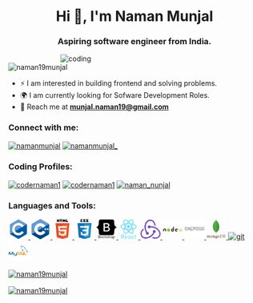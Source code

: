 
<!--
**Naman19Munjal/Naman19Munjal** is a ✨ _special_ ✨ repository because its `README.md` (this file) appears on your GitHub profile.

Here are some ideas to get you started:

- 🔭 I’m currently working on ...
- 🌱 I’m currently learning ...
- 👯 I’m looking to collaborate on ...
- 🤔 I’m looking for help with ...
- 💬 Ask me about ...
- 📫 How to reach me: ...
- 😄 Pronouns: ...
- ⚡ Fun fact: ...
-->

<h1 align="center">Hi 👋, I'm Naman Munjal</h1>
<h3 align="center">Aspiring software engineer from India.</h3>
<img align='right' alt='coding' width="400" src="https://user-images.githubusercontent.com/55389276/140866485-8fb1c876-9a8f-4d6a-98dc-08c4981eaf70.gif">

<p align="left"> <img src="https://komarev.com/ghpvc/?username=naman19munjal&label=Profile%20views&color=0e75b6&style=flat" alt="naman19munjal" /> </p>

- :zap: I am interested in building frontend and solving problems.
- :earth_africa: I am currently looking for Sofware Development Roles.<br>
- 📧 Reach me at **munjal.naman19@gmail.com** <br>


<h3 align="left">Connect with me:</h3>
<p align="left">
<a href="https://www.linkedin.com/in/namanmunjal/" target="blank"><img align="center" src="https://cdn.jsdelivr.net/npm/simple-icons@3.0.1/icons/linkedin.svg" alt="namanmunjal" height="30" width="40" /></a>
<a href="https://instagram.com/namanmunjal_?igshid=ZDdkNTZiNTM=" target="blank"><img align="center" src="https://cdn.jsdelivr.net/npm/simple-icons@3.0.1/icons/instagram.svg" alt="namanmunjal_" height="30" width="40" /></a>
</p>

<h3 align="left">Coding Profiles:</h3>
<p align="left">
<a href="https://www.codechef.com/users/codernaman1" target="blank"><img align="center" src="https://cdn.jsdelivr.net/npm/simple-icons@3.1.0/icons/codechef.svg" alt="codernaman1" height="30" width="40" /></a>
<a href="https://codeforces.com/profile/codernaman1" target="blank"><img align="center" src="https://raw.githubusercontent.com/rahuldkjain/github-profile-readme-generator/master/src/images/icons/Social/codeforces.svg" alt="codernaman1" height="30" width="40" /></a>
<a href="https://www.leetcode.com/naman_nunjal" target="blank"><img align="center" src="https://raw.githubusercontent.com/rahuldkjain/github-profile-readme-generator/master/src/images/icons/Social/leet-code.svg" alt="naman_nunjal" height="30" width="40" /></a>
</p>

<h3 align="left">Languages and Tools:</h3>
<p align="left"> <a href="https://getbootstrap.com" target="_blank" rel="noreferrer"> <img src="https://raw.githubusercontent.com/devicons/devicon/master/icons/c/c-original.svg" alt="c" width="40" height="40"/> </a> <a href="https://www.w3schools.com/cpp/" target="_blank" rel="noreferrer"> <img src="https://raw.githubusercontent.com/devicons/devicon/master/icons/cplusplus/cplusplus-original.svg" alt="cplusplus" width="40" height="40"/> </a> <a href="https://www.w3schools.com/css/" target="_blank" rel="noreferrer"> <img src="https://raw.githubusercontent.com/devicons/devicon/master/icons/html5/html5-original-wordmark.svg" alt="html5" width="40" height="40"/> </a> <a href="https://www.mongodb.com/" target="_blank" rel="noreferrer"> <img src="https://raw.githubusercontent.com/devicons/devicon/master/icons/css3/css3-original-wordmark.svg" alt="css3" width="40" height="40"/> </a> <a href="https://expressjs.com" target="_blank" rel="noreferrer"> <img src="https://raw.githubusercontent.com/devicons/devicon/master/icons/bootstrap/bootstrap-plain-wordmark.svg" alt="bootstrap" width="40" height="40"/> </a> <a href="https://www.cprogramming.com/" target="_blank" rel="noreferrer"> <img src="https://raw.githubusercontent.com/devicons/devicon/master/icons/react/react-original-wordmark.svg" alt="react" width="40" height="40"/> </a> <a href="https://redux.js.org" target="_blank" rel="noreferrer"> <img src="https://raw.githubusercontent.com/devicons/devicon/master/icons/redux/redux-original.svg" alt="redux" width="40" height="40"/> </a> <a href="https://sass-lang.com" target="_blank" rel="noreferrer"> <img src="https://raw.githubusercontent.com/devicons/devicon/master/icons/nodejs/nodejs-original-wordmark.svg" alt="nodejs" width="40" height="40"/> </a> <a href="https://postman.com" target="_blank" rel="noreferrer"> <img src="https://raw.githubusercontent.com/devicons/devicon/master/icons/express/express-original-wordmark.svg" alt="express" width="40" height="40"/> </a> <a href="https://www.figma.com/" target="_blank" rel="noreferrer"> <img src="https://raw.githubusercontent.com/devicons/devicon/master/icons/mongodb/mongodb-original-wordmark.svg" alt="mongodb" width="40" height="40"/> </a> <a href="https://www.mysql.com/" target="_blank" rel="noreferrer"> <img src="https://www.vectorlogo.zone/logos/git-scm/git-scm-icon.svg" alt="git" width="40" height="40"/> </a> <a href="https://www.w3.org/html/" target="_blank" rel="noreferrer"> <img src="https://raw.githubusercontent.com/devicons/devicon/master/icons/mysql/mysql-original-wordmark.svg" alt="mysql" width="40" height="40"/> </a> <a href="https://nodejs.org" target="_blank" rel="noreferrer"> 


<p><img align="center" src="https://github-readme-stats.vercel.app/api/top-langs?username=naman19munjal&show_icons=true&locale=en&layout=compact" alt="naman19munjal" /></p>

<p><img align="center" src="https://github-readme-streak-stats.herokuapp.com/?user=naman19munjal&" alt="naman19munjal" /></p>


